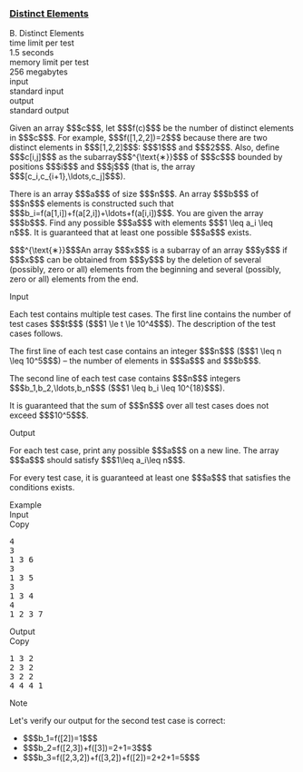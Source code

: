 <h3><a href="https://codeforces.com/contest/2160/problem/B" target="_blank" rel="noopener noreferrer">Distinct Elements</a></h3>

<div class="header"><div class="title">B. Distinct Elements</div><div class="time-limit"><div class="property-title">time limit per test</div>1.5 seconds</div><div class="memory-limit"><div class="property-title">memory limit per test</div>256 megabytes</div><div class="input-file input-standard"><div class="property-title">input</div>standard input</div><div class="output-file output-standard"><div class="property-title">output</div>standard output</div></div><div><p> </p><p>Given an array $$$c$$$, let $$$f(c)$$$ be the number of distinct elements in $$$c$$$. For example, $$$f([1,2,2])=2$$$ because there are two distinct elements in $$$[1,2,2]$$$: $$$1$$$ and $$$2$$$. Also, define $$$c[i,j]$$$ as the subarray$$$^{\text{∗}}$$$ of $$$c$$$ bounded by positions $$$i$$$ and $$$j$$$ (that is, the array $$$[c_i,c_{i+1},\ldots,c_j]$$$).</p><p>There is an array $$$a$$$ of size $$$n$$$. An array $$$b$$$ of $$$n$$$ elements is constructed such that $$$b_i=f(a[1,i])+f(a[2,i])+\ldots+f(a[i,i])$$$. You are given the array $$$b$$$. Find any possible $$$a$$$ with elements $$$1 \leq a_i \leq n$$$. It is guaranteed that at least one possible $$$a$$$ exists.</p><div class="statement-footnote"><p>$$$^{\text{∗}}$$$An array $$$x$$$ is a subarray of an array $$$y$$$ if $$$x$$$ can be obtained from $$$y$$$ by the deletion of several (possibly, zero or all) elements from the beginning and several (possibly, zero or all) elements from the end. </p></div></div><div class="input-specification"><div class="section-title">Input</div><p>Each test contains multiple test cases. The first line contains the number of test cases $$$t$$$ ($$$1 \le t \le 10^4$$$). The description of the test cases follows. </p><p>The first line of each test case contains an integer $$$n$$$ ($$$1 \leq n \leq 10^5$$$) – the number of elements in $$$a$$$ and $$$b$$$.</p><p>The second line of each test case contains $$$n$$$ integers $$$b_1,b_2,\ldots,b_n$$$ ($$$1 \leq b_i \leq 10^{18}$$$).</p><p>It is guaranteed that the sum of $$$n$$$ over all test cases does not exceed $$$10^5$$$.</p></div><div class="output-specification"><div class="section-title">Output</div><p>For each test case, print any possible $$$a$$$ on a new line. The array $$$a$$$ should satisfy $$$1\leq a_i\leq n$$$.</p><p>For every test case, it is guaranteed at least one $$$a$$$ that satisfies the conditions exists.</p></div><div class="sample-tests"><div class="section-title">Example</div><div class="sample-test"><div class="input"><div class="title">Input<div title="Copy" data-clipboard-target="#id003966842270801717" id="id0015223799087990408" class="input-output-copier">Copy</div></div><pre id="id003966842270801717"><div class="test-example-line test-example-line-even test-example-line-0">4</div><div class="test-example-line test-example-line-odd test-example-line-1">3</div><div class="test-example-line test-example-line-odd test-example-line-1">1 3 6</div><div class="test-example-line test-example-line-even test-example-line-2">3</div><div class="test-example-line test-example-line-even test-example-line-2">1 3 5</div><div class="test-example-line test-example-line-odd test-example-line-3">3</div><div class="test-example-line test-example-line-odd test-example-line-3">1 3 4</div><div class="test-example-line test-example-line-even test-example-line-4">4</div><div class="test-example-line test-example-line-even test-example-line-4">1 2 3 7</div></pre></div><div class="output"><div class="title">Output<div title="Copy" data-clipboard-target="#id00879395918142561" id="id0045846637456162653" class="input-output-copier">Copy</div></div><pre id="id00879395918142561">1 3 2
2 3 2
3 2 2
4 4 4 1
</pre></div></div></div><div class="note"><div class="section-title">Note</div><p>Let's verify our output for the second test case is correct: </p><ul> <li> $$$b_1=f([2])=1$$$ </li><li> $$$b_2=f([2,3])+f([3])=2+1=3$$$ </li><li> $$$b_3=f([2,3,2])+f([3,2])+f([2])=2+2+1=5$$$ </li></ul></div>